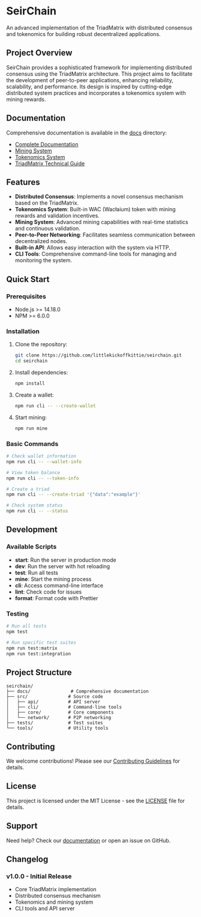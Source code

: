 # SeirChain

An advanced implementation of the TriadMatrix with distributed consensus and tokenomics for building robust decentralized applications.

## Project Overview

SeirChain provides a sophisticated framework for implementing distributed consensus using the TriadMatrix architecture. This project aims to facilitate the development of peer-to-peer applications, enhancing reliability, scalability, and performance. Its design is inspired by cutting-edge distributed system practices and incorporates a tokenomics system with mining rewards.

## Documentation

Comprehensive documentation is available in the [docs](docs) directory:

- [Complete Documentation](docs/README.md)
- [Mining System](docs/mining/README.md)
- [Tokenomics System](docs/tokenomics/README.md)
- [TriadMatrix Technical Guide](docs/triad-matrix/README.md)

## Features

- **Distributed Consensus**: Implements a novel consensus mechanism based on the TriadMatrix.
- **Tokenomics System**: Built-in WAC (Wacłaium) token with mining rewards and validation incentives.
- **Mining System**: Advanced mining capabilities with real-time statistics and continuous validation.
- **Peer-to-Peer Networking**: Facilitates seamless communication between decentralized nodes.
- **Built-in API**: Allows easy interaction with the system via HTTP.
- **CLI Tools**: Comprehensive command-line tools for managing and monitoring the system.

## Quick Start

### Prerequisites
- Node.js >= 14.18.0
- NPM >= 6.0.0

### Installation

1. Clone the repository:
   ```bash
   git clone https://github.com/littlekickoffkittie/seirchain.git
   cd seirchain
   ```

2. Install dependencies:
   ```bash
   npm install
   ```

3. Create a wallet:
   ```bash
   npm run cli -- --create-wallet
   ```

4. Start mining:
   ```bash
   npm run mine
   ```

### Basic Commands

```bash
# Check wallet information
npm run cli -- --wallet-info

# View token balance
npm run cli -- --token-info

# Create a triad
npm run cli -- --create-triad '{"data":"example"}'

# Check system status
npm run cli -- --status
```

## Development

### Available Scripts

- **start**: Run the server in production mode
- **dev**: Run the server with hot reloading
- **test**: Run all tests
- **mine**: Start the mining process
- **cli**: Access command-line interface
- **lint**: Check code for issues
- **format**: Format code with Prettier

### Testing

```bash
# Run all tests
npm test

# Run specific test suites
npm run test:matrix
npm run test:integration
```

## Project Structure

```
seirchain/
├── docs/               # Comprehensive documentation
├── src/               # Source code
│   ├── api/           # API server
│   ├── cli/           # Command-line tools
│   ├── core/          # Core components
│   └── network/       # P2P networking
├── tests/             # Test suites
└── tools/             # Utility tools
```

## Contributing

We welcome contributions! Please see our [Contributing Guidelines](docs/CONTRIBUTING.md) for details.

## License

This project is licensed under the MIT License - see the [LICENSE](LICENSE) file for details.

## Support

Need help? Check our [documentation](docs) or open an issue on GitHub.

## Changelog

### v1.0.0 - Initial Release
- Core TriadMatrix implementation
- Distributed consensus mechanism
- Tokenomics and mining system
- CLI tools and API server
